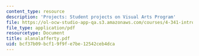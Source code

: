 ```yaml
---
content_type: resource
description: 'Projects: Student projects on Visual Arts Program'
file: https://ol-ocw-studio-app-qa.s3.amazonaws.com/courses/4-341-introduction-to-photography-fall-2002/bcf37b09bcf19f9fe7be12542ceb4dca_alanalafferty.pdf
file_type: application/pdf
resourcetype: Document
title: alanalafferty.pdf
uid: bcf37b09-bcf1-9f9f-e7be-12542ceb4dca
---
```

